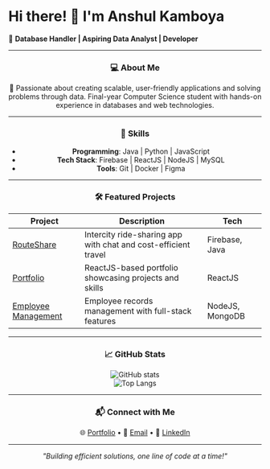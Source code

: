 # Hi there! 👋 I'm Anshul Kamboya

🌟 **Database Handler | Aspiring Data Analyst | Developer**

---

<div align="center">

### 💻 **About Me**

🚀 Passionate about creating scalable, user-friendly applications and solving problems through data. Final-year Computer Science student with hands-on experience in databases and web technologies.

---

### 🚀 **Skills**

<div align="center">

- **Programming**: Java | Python | JavaScript  
- **Tech Stack**: Firebase | ReactJS | NodeJS | MySQL  
- **Tools**: Git | Docker | Figma

</div>

---

### 🛠️ **Featured Projects**

| **Project** | **Description** | **Tech** |
|-------------|-----------------|----------|
| [RouteShare](https://github.com/AK-0047/RouteShare) | Intercity ride-sharing app with chat and cost-efficient travel | Firebase, Java |
| [Portfolio](https://github.com/AK-0047/Portfolio) | ReactJS-based portfolio showcasing projects and skills | ReactJS |
| [Employee Management](https://github.com/AK-0047/COMP3123_Assignment01) | Employee records management with full-stack features | NodeJS, MongoDB |

---

### 📈 **GitHub Stats**

<div align="center">

![GitHub stats](https://github-readme-stats.vercel.app/api?username=AK-0047&show_icons=true&theme=radical)  
![Top Langs](https://github-readme-stats.vercel.app/api/top-langs/?username=AK-0047&layout=compact&theme=radical)

</div>

---

### 📬 **Connect with Me**

🌐 [Portfolio](https://your-portfolio-link.com) • 📧 [Email](mailto:your-email@example.com) • 💼 [LinkedIn](https://linkedin.com/in/your-profile)

---

_"Building efficient solutions, one line of code at a time!"_
